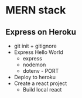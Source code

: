 # MERN stack

## Express on Heroku

- git init + gitignore
- Express Hello World
  - express
  - nodemon
  - dotenv - PORT
- Deploy to heroku
- Create a react project
  - Build local react

